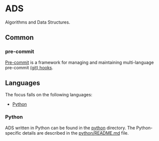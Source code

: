 # ADS

Algorithms and Data Structures.

## Common

### pre-commit

[Pre-commit](https://pre-commit.com/) is a framework for managing and maintaining multi-language pre-commit [(git) hooks](https://git-scm.com/docs/githooks).

## Languages

The focus falls on the following languages:

- [Python](https://www.python.org/)

### Python

ADS written in Python can be found in the [python](./python/) directory. The Python-specific details are described in the [python/README.md](./python/README.md) file.
